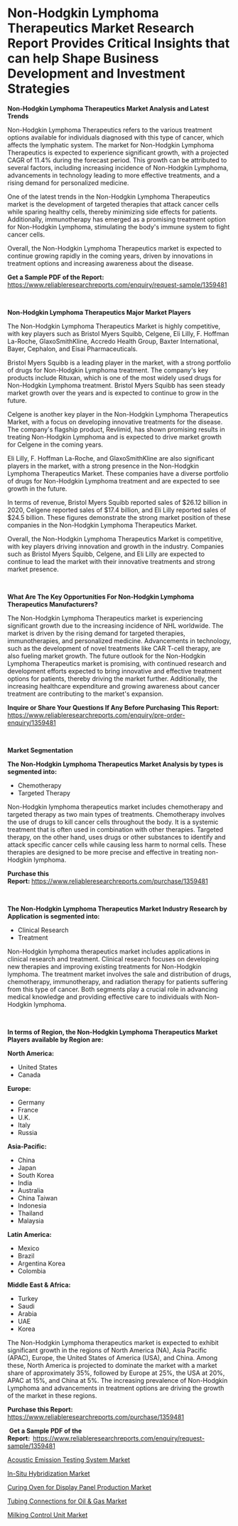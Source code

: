 <p><h1>Non-Hodgkin Lymphoma Therapeutics Market Research Report Provides Critical Insights that can help Shape Business Development and Investment Strategies</h1></p><p><strong>Non-Hodgkin Lymphoma Therapeutics Market Analysis and Latest Trends</strong></p>
<p><p>Non-Hodgkin Lymphoma Therapeutics refers to the various treatment options available for individuals diagnosed with this type of cancer, which affects the lymphatic system. The market for Non-Hodgkin Lymphoma Therapeutics is expected to experience significant growth, with a projected CAGR of 11.4% during the forecast period. This growth can be attributed to several factors, including increasing incidence of Non-Hodgkin Lymphoma, advancements in technology leading to more effective treatments, and a rising demand for personalized medicine.</p><p>One of the latest trends in the Non-Hodgkin Lymphoma Therapeutics market is the development of targeted therapies that attack cancer cells while sparing healthy cells, thereby minimizing side effects for patients. Additionally, immunotherapy has emerged as a promising treatment option for Non-Hodgkin Lymphoma, stimulating the body's immune system to fight cancer cells.</p><p>Overall, the Non-Hodgkin Lymphoma Therapeutics market is expected to continue growing rapidly in the coming years, driven by innovations in treatment options and increasing awareness about the disease.</p></p>
<p><strong>Get a Sample PDF of the Report:&nbsp;</strong> <a href="https://www.reliableresearchreports.com/enquiry/request-sample/1359481">https://www.reliableresearchreports.com/enquiry/request-sample/1359481</a></p>
<p>&nbsp;</p>
<p><strong>Non-Hodgkin Lymphoma Therapeutics Major Market Players</strong></p>
<p><p>The Non-Hodgkin Lymphoma Therapeutics Market is highly competitive, with key players such as Bristol Myers Squibb, Celgene, Eli Lilly, F. Hoffman La-Roche, GlaxoSmithKline, Accredo Health Group, Baxter International, Bayer, Cephalon, and Eisai Pharmaceuticals. </p><p>Bristol Myers Squibb is a leading player in the market, with a strong portfolio of drugs for Non-Hodgkin Lymphoma treatment. The company's key products include Rituxan, which is one of the most widely used drugs for Non-Hodgkin Lymphoma treatment. Bristol Myers Squibb has seen steady market growth over the years and is expected to continue to grow in the future.</p><p>Celgene is another key player in the Non-Hodgkin Lymphoma Therapeutics Market, with a focus on developing innovative treatments for the disease. The company's flagship product, Revlimid, has shown promising results in treating Non-Hodgkin Lymphoma and is expected to drive market growth for Celgene in the coming years.</p><p>Eli Lilly, F. Hoffman La-Roche, and GlaxoSmithKline are also significant players in the market, with a strong presence in the Non-Hodgkin Lymphoma Therapeutics Market. These companies have a diverse portfolio of drugs for Non-Hodgkin Lymphoma treatment and are expected to see growth in the future.</p><p>In terms of revenue, Bristol Myers Squibb reported sales of $26.12 billion in 2020, Celgene reported sales of $17.4 billion, and Eli Lilly reported sales of $24.5 billion. These figures demonstrate the strong market position of these companies in the Non-Hodgkin Lymphoma Therapeutics Market.</p><p>Overall, the Non-Hodgkin Lymphoma Therapeutics Market is competitive, with key players driving innovation and growth in the industry. Companies such as Bristol Myers Squibb, Celgene, and Eli Lilly are expected to continue to lead the market with their innovative treatments and strong market presence.</p></p>
<p>&nbsp;</p>
<p><strong>What Are The Key Opportunities For Non-Hodgkin Lymphoma Therapeutics Manufacturers?</strong></p>
<p><p>The Non-Hodgkin Lymphoma Therapeutics market is experiencing significant growth due to the increasing incidence of NHL worldwide. The market is driven by the rising demand for targeted therapies, immunotherapies, and personalized medicine. Advancements in technology, such as the development of novel treatments like CAR T-cell therapy, are also fueling market growth. The future outlook for the Non-Hodgkin Lymphoma Therapeutics market is promising, with continued research and development efforts expected to bring innovative and effective treatment options for patients, thereby driving the market further. Additionally, the increasing healthcare expenditure and growing awareness about cancer treatment are contributing to the market's expansion.</p></p>
<p><strong>Inquire or Share Your Questions If Any Before Purchasing This Report:</strong> <a href="https://www.reliableresearchreports.com/enquiry/pre-order-enquiry/1359481">https://www.reliableresearchreports.com/enquiry/pre-order-enquiry/1359481</a></p>
<p>&nbsp;</p>
<p><strong>Market Segmentation</strong></p>
<p><strong>The Non-Hodgkin Lymphoma Therapeutics Market Analysis by types is segmented into:</strong></p>
<p><ul><li>Chemotherapy</li><li>Targeted Therapy</li></ul></p>
<p><p>Non-Hodgkin lymphoma therapeutics market includes chemotherapy and targeted therapy as two main types of treatments. Chemotherapy involves the use of drugs to kill cancer cells throughout the body. It is a systemic treatment that is often used in combination with other therapies. Targeted therapy, on the other hand, uses drugs or other substances to identify and attack specific cancer cells while causing less harm to normal cells. These therapies are designed to be more precise and effective in treating non-Hodgkin lymphoma.</p></p>
<p><strong>Purchase this Report:&nbsp;</strong><a href="https://www.reliableresearchreports.com/purchase/1359481">https://www.reliableresearchreports.com/purchase/1359481</a></p>
<p>&nbsp;</p>
<p><strong>The Non-Hodgkin Lymphoma Therapeutics Market Industry Research by Application is segmented into:</strong></p>
<p><ul><li>Clinical Research</li><li>Treatment</li></ul></p>
<p><p>Non-Hodgkin lymphoma therapeutics market includes applications in clinical research and treatment. Clinical research focuses on developing new therapies and improving existing treatments for Non-Hodgkin lymphoma. The treatment market involves the sale and distribution of drugs, chemotherapy, immunotherapy, and radiation therapy for patients suffering from this type of cancer. Both segments play a crucial role in advancing medical knowledge and providing effective care to individuals with Non-Hodgkin lymphoma.</p></p>
<p>&nbsp;</p>
<p><strong>In terms of Region, the Non-Hodgkin Lymphoma Therapeutics Market Players available by Region are:</strong></p>
<p>
    <p> <strong> North America: </strong>
        <ul>
            <li>United States</li>
            <li>Canada</li>
        </ul>
        </p> 
    <p> <strong> Europe: </strong>
        <ul>
            <li>Germany</li>
            <li>France</li>
            <li>U.K.</li>
            <li>Italy</li>
            <li>Russia</li>
        </ul>
        </p> 
    <p> <strong> Asia-Pacific: </strong>
        <ul>
            <li>China</li>
            <li>Japan</li>
            <li>South Korea</li>
            <li>India</li>
            <li>Australia</li>
            <li>China Taiwan</li>
            <li>Indonesia</li>
            <li>Thailand</li>
            <li>Malaysia</li>
        </ul>
        </p> 
    <p> <strong> Latin America: </strong>
        <ul>
            <li>Mexico</li>
            <li>Brazil</li>
            <li>Argentina Korea</li>
            <li>Colombia</li>
        </ul>
        </p> 
    <p> <strong> Middle East & Africa: </strong>
        <ul>
            <li>Turkey</li>
            <li>Saudi</li>
            <li>Arabia</li>
            <li>UAE</li>
            <li>Korea</li>
        </ul>
    </p>
    </p>
<p><p>The Non-Hodgkin Lymphoma therapeutics market is expected to exhibit significant growth in the regions of North America (NA), Asia Pacific (APAC), Europe, the United States of America (USA), and China. Among these, North America is projected to dominate the market with a market share of approximately 35%, followed by Europe at 25%, the USA at 20%, APAC at 15%, and China at 5%. The increasing prevalence of Non-Hodgkin Lymphoma and advancements in treatment options are driving the growth of the market in these regions.</p></p>
<p><strong>Purchase this Report: </strong><a href="https://www.reliableresearchreports.com/purchase/1359481">https://www.reliableresearchreports.com/purchase/1359481</a></p>
<p>&nbsp;<strong>Get a Sample PDF of the Report:&nbsp;&nbsp;</strong><a href="https://www.reliableresearchreports.com/enquiry/request-sample/1359481">https://www.reliableresearchreports.com/enquiry/request-sample/1359481</a></p>
<p><strong></strong></p>
<p><p><a href="https://medium.com/@kaneebert/acoustic-emission-testing-system-market-size-reveals-the-best-marketing-channels-in-global-industry-9090f6fabe21">Acoustic Emission Testing System Market</a></p><p><a href="https://github.com/biheemgalvinlouises6hokrh3h/Market-Research-Report-List-1/blob/main/in-situ-hybridization-market.md">In-Situ Hybridization Market</a></p><p><a href="https://medium.com/@kaneebert/decoding-curing-oven-for-display-panel-production-market-metrics-market-share-trends-and-growth-cb5f8d83effc">Curing Oven for Display Panel Production Market</a></p><p><a href="https://medium.com/@kaneebert/tubing-connections-for-oil-amp-gas-market-trends-forecast-and-competitive-analysis-to-2031-7b1a6393333a">Tubing Connections for Oil & Gas Market</a></p><p><a href="https://medium.com/@kaneebert/milking-control-unit-market-furnishes-information-on-market-share-market-trends-and-market-growth-a16237f4fdb5">Milking Control Unit Market</a></p></p>